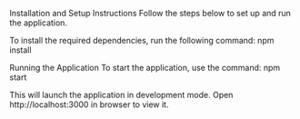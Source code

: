 Installation and Setup Instructions
Follow the steps below to set up and run the application.

To install the required dependencies, run the following command:
npm install

Running the Application
To start the application, use the command:
npm start

This will launch the application in development mode. Open http://localhost:3000 in  browser to view it.
